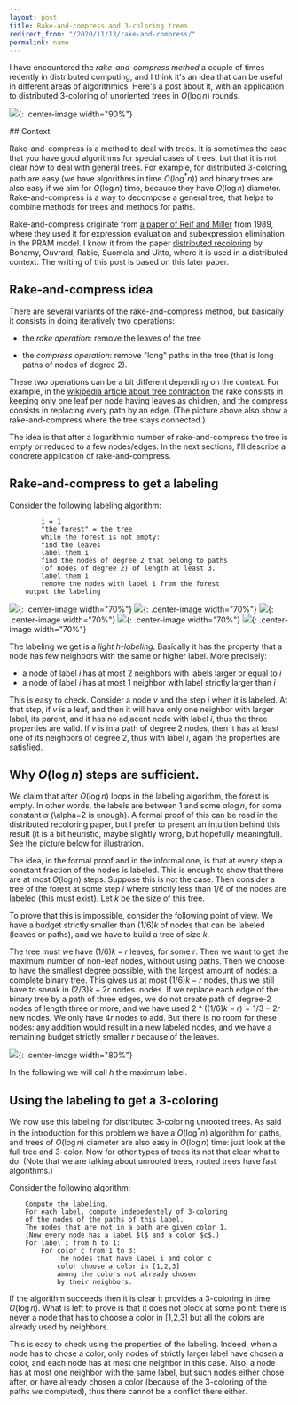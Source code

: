 ```yaml
---
layout: post
title: Rake-and-compress and 3-coloring trees
redirect_from: "/2020/11/13/rake-and-compress/"
permalink: name
---
```


I have encountered the *rake-and-compress method* a couple of times recently
in distributed computing, and I think it's an idea that can be useful in 
different areas of algorithmics. Here's a post about it, with an application to
distributed 3-coloring of unoriented trees in $O(\log n)$ rounds. 

![](assets/bonsai.png){: .center-image width="90%"}

## Context

Rake-and-compress is a method to deal with trees. 
It is sometimes the case that you have good algorithms for special cases of 
trees, but that it is not clear how to deal with general trees. 
For example, for distributed 3-coloring, path are easy (we have algorithms in 
time $O(\log^*n)$) and binary trees are also easy if we aim for $O(\log n)$ time,
because they have $O(\log n)$ diameter. 
Rake-and-compress is a way to decompose a general tree, that helps to combine 
methods for trees and methods for paths. 

Rake-and-compress originate from 
[a paper of Reif and Miller](http://citeseerx.ist.psu.edu/viewdoc/summary?doi=10.1.1.113.5254) 
from 1989, where they used it for expression evaluation and subexpression 
elimination in the PRAM model. 
I know it from the paper 
[distributed recoloring](https://arxiv.org/pdf/1802.06742.pdf) by Bonamy, 
Ouvrard, Rabie, Suomela and Uitto, where it is used in a distributed context. 
The writing of this post is based on this later paper.

## Rake-and-compress idea 

There are several variants of the rake-and-compress method, but basically it 
consists in doing iteratively two operations: 

* the *rake operation*: remove the leaves of the tree

* the *compress operation*: remove "long" paths in the tree (that is long paths 
of nodes of degree 2).

These two operations can be a bit different depending on the context. For 
example, in the 
[wikipedia article about tree contraction](https://en.wikipedia.org/wiki/Tree_contraction)
the rake consists in keeping only one leaf per node having leaves as children, 
and the compress consists in replacing every path by an edge. (The picture 
above also show a rake-and-compress where the tree stays connected.)

The idea is that after a logarithmic number of rake-and-compress the tree is 
empty or reduced to a few nodes/edges. 
In the next sections, I'll describe a concrete application of rake-and-compress. 

## Rake-and-compress to get a labeling  

Consider the following labeling algorithm: 

			i = 1
			"the forest" = the tree
			while the forest is not empty:
			find the leaves
			label them i
			find the nodes of degree 2 that belong to paths 
			(of nodes of degree 2) of length at least 3.
			label them i
			remove the nodes with label i from the forest
		output the labeling
		
![](assets/rake-and-compress-1.png){: .center-image width="70%"}
![](assets/rake-and-compress-2.png){: .center-image width="70%"}
![](assets/rake-and-compress-3.png){: .center-image width="70%"}
![](assets/rake-and-compress-4.png){: .center-image width="70%"}
![](assets/rake-and-compress-5.png){: .center-image width="70%"}
		
The labeling we get is a *light h-labeling*. Basically it has the property that 
a node has few neighbors with the same or higher label. More precisely:

* a node of label $i$ has at most 2 neighbors with labels larger or equal to $i$
* a node of label $i$ has at most 1 neighbor with label strictly larger than $i$

This is easy to check. Consider a node $v$ and the step $i$ when it is labeled. 
At that step, if $v$ is a leaf, and then it will have only one neighbor with
larger label, its parent, and it has no adjacent node with label $i$, thus the 
three properties are valid. 
If $v$ is in a path of degree 2 nodes, then it has at least one of its neighbors
of degree 2, thus with label $i$, again the properties are satisfied. 

## Why $O(\log n)$ steps are sufficient.

We claim that after $O(\log n)$ loops in the labeling algorithm, the forest is 
empty. In other words, the labels are between 1 and some $\alpha \log n$, for 
some constant $\alpha$ (\alpha=2 is enough). A formal proof of this can be read 
in the distributed recoloring paper, but I prefer to present an intuition behind
this result (it is a bit heuristic, maybe slightly wrong, but hopefully 
meaningful). See the picture below for illustration.

The idea, in the formal proof and in the informal one, is that at every step 
a constant fraction of the nodes is labeled. This is enough to show that there 
are at most $O(\log n)$ steps. Suppose this is not the case. 
Then consider a tree of the forest at some step $i$ where strictly less than 
1/6 of the nodes are labeled (this must exist). Let $k$ be the size of this tree.

To prove that this is impossible, consider the following point of view. 
We have a budget strictly smaller than 
$(1/6)k$ of nodes that can be labeled (leaves or paths), and we have to build a 
tree of size $k$. 

The tree must we have $(1/6)k-r$ leaves, for some $r$. Then we want to get the 
maximum number of non-leaf nodes, without using paths. Then we choose to have 
the smallest degree possible, with the largest amount of nodes: a complete 
binary tree. This gives us at most $(1/6)k-r$ nodes, thus we still have to sneak
in $(2/3)k+2r$ nodes. 
nodes. If we replace each edge of the binary tree by a path of three edges, 
we do not create path of degree-2 nodes of length three or more, and we have 
used $2*((1/6)k-r)=1/3-2r$ new nodes. We only have $4r$ nodes to add. But there 
is no room for these nodes: any addition would result in a new labeled nodes, 
and we have a remaining budget strictly smaller $r$ because of the leaves.

![](assets/rake-log.png){: .center-image width="80%"}

In the following we will call $h$ the maximum label. 
 
## Using the labeling to get a 3-coloring  

We now use this labeling for distributed 3-coloring unrooted trees. As said in 
the introduction for this problem we have a $O(\log^*n)$ algorithm for paths, 
and trees of $O(\log n)$ diameter are also easy in $O(\log n)$ time: just look
at the full tree and 3-color. Now for other types of trees its not that clear
what to do. (Note that we are talking about unrooted trees, rooted trees have 
fast algorithms.)

Consider the following algorithm:

		Compute the labeling.
		For each label, compute indepedentely of 3-coloring 
		of the nodes of the paths of this label.
		The nodes that are not in a path are given color 1. 
		(Now every node has a label $l$ and a color $c$.)
		For label i from h to 1:
			For color c from 1 to 3:
				The nodes that have label i and color c 
				color choose a color in [1,2,3] 
				among the colors not already chosen 
				by their neighbors. 
				
If the algorithm succeeds then it is clear it provides a 3-coloring in time 
$O(\log n)$. What is left to prove is that it does not block at some point: there
is never a node that has to choose a color in [1,2,3] but all the colors are 
already used by neighbors.

This is easy to check using the properties of the labeling. Indeed, when a node 
has to chose a color, only nodes of strictly larger label have chosen a color, 
and each node has at most one neighbor in this case. Also, a node has at most 
one neighbor with the same label, but such nodes either chose after, or have 
already chosen a color (because of the 3-coloring of the paths we computed), thus
there cannot be a conflict there either.



 
